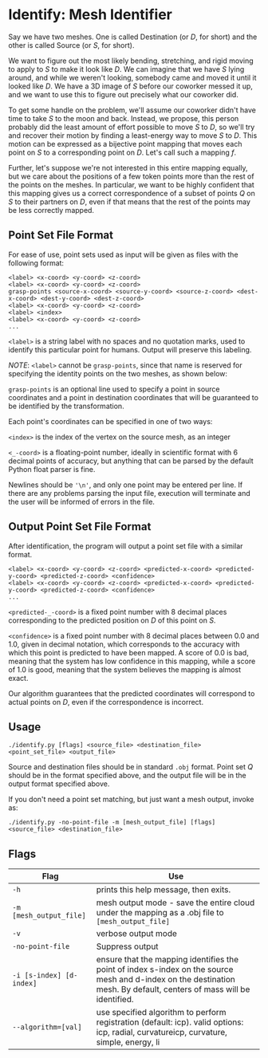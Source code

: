 Identify: Mesh Identifier
========================= 
Say we have two meshes. One is called Destination (or _D_, for short) and the other is called Source (or _S_, for short).

We want to figure out the most likely bending, stretching, and rigid moving to
apply to _S_ to make it look like _D_. We can imagine that we have _S_ lying
around, and while we weren't looking, somebody came and moved it until it
looked like _D_. We have a 3D image of _S_ before our coworker messed it up,
and we want to use this to figure out precisely what our coworker did. 

To get some handle on the problem, we'll assume our coworker didn't have time
to take _S_ to the moon and back. Instead, we propose, this person probably
did the least amount of effort possible to move _S_ to _D_, so we'll try and
recover their motion by finding a least-energy way to move _S_ to _D_. This
motion can be expressed as a bijective point mapping that moves each point on
_S_ to a corresponding point on _D_. Let's call such a mapping _f_.

Further, let's suppose we're not interested in this entire mapping equally,
but we care about the positions of a few token points more than the rest of
the points on the meshes. In particular, we want to be highly confident that
this mapping gives us a correct correspondence of a subset of points _Q_ on
_S_ to their partners on _D_, even if that means that the rest of the points
may be less correctly mapped.

Point Set File Format
---------------------
For ease of use, point sets used as input will be given as files with the
following format:
```
<label> <x-coord> <y-coord> <z-coord>
<label> <x-coord> <y-coord> <z-coord>
grasp-points <source-x-coord> <source-y-coord> <source-z-coord> <dest-x-coord> <dest-y-coord> <dest-z-coord>
<label> <x-coord> <y-coord> <z-coord>
<label> <index>
<label> <x-coord> <y-coord> <z-coord>
...
```
`<label>` is a string label with no spaces and no quotation marks, used to
identify this particular point for humans. Output will preserve this labeling.

_NOTE_: `<label>` cannot be `grasp-points`, since that name is reserved for specifying the identity points on the two meshes, as shown below:

`grasp-points` is an optional line used to specify a point in source
coordinates and a point in destination coordinates that will be guaranteed to
be identified by the transformation.

Each point's coordinates can be specified in one of two ways:

`<index>` is the index of the vertex on the source mesh, as an integer

`<_-coord>` is a floating-point number, ideally in scientific format with 6
decimal points of accuracy, but anything that can be parsed by the default
Python float parser is fine.

Newlines should be `'\n'`, and only one point may be entered per line. If
there are any problems parsing the input file, execution will terminate and
the user will be informed of errors in the file.

Output Point Set File Format
----------------------------
After identification, the program will output a point set file with a similar
format.
```
<label> <x-coord> <y-coord> <z-coord> <predicted-x-coord> <predicted-y-coord> <predicted-z-coord> <confidence>
<label> <x-coord> <y-coord> <z-coord> <predicted-x-coord> <predicted-y-coord> <predicted-z-coord> <confidence>
...
```
`<predicted-_-coord>` is a fixed point number with 8 decimal places
corresponding to the predicted position on *D* of this point on *S*.

`<confidence>` is a fixed point number with 8 decimal places between 0.0 and
1.0, given in decimal notation, which corresponds to the accuracy with which
this point is predicted to have been mapped. A score of 0.0 is bad, meaning
that the system has low confidence in this mapping, while a score of 1.0 is
good, meaning that the system believes the mapping is almost exact.

Our algorithm guarantees that the predicted coordinates will correspond to
actual points on *D*, even if the correspondence is incorrect.

Usage
-----
```
./identify.py [flags] <source_file> <destination_file> <point_set_file> <output_file>
```
Source and destination files should be in standard `.obj` format. Point set
*Q* should be in the format specified above, and the output file will be in
the output format specified above.

If you don't need a point set matching, but just want a mesh output, invoke as:
```
./identify.py -no-point-file -m [mesh_output_file] [flags] <source_file> <destination_file>
```

Flags
-----

Flag|Use
----|---
`-h`|prints this help message, then exits.
`-m [mesh_output_file]`|mesh output mode - save the entire cloud under the mapping as a .obj file to `[mesh_output_file]`
`-v`|verbose output mode
`-no-point-file`|Suppress output
`-i [s-index] [d-index]`|ensure that the mapping identifies the point of index s-index on the source mesh and d-index on the destination mesh. By default, centers of mass will be identified.
`--algorithm=[val]`|use specified algorithm to perform registration (default: icp). valid options: icp, radial, curvatureicp, curvature, simple, energy, li
